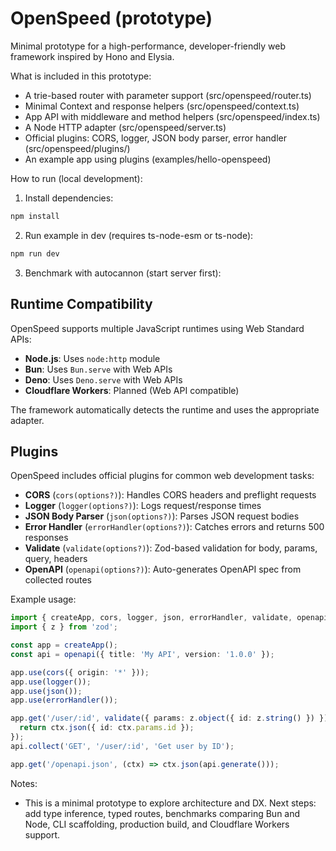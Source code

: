 # OpenSpeed (prototype)

Minimal prototype for a high-performance, developer-friendly web framework inspired by Hono and Elysia.

What is included in this prototype:

- A trie-based router with parameter support (src/openspeed/router.ts)
- Minimal Context and response helpers (src/openspeed/context.ts)
- App API with middleware and method helpers (src/openspeed/index.ts)
- A Node HTTP adapter (src/openspeed/server.ts)
- Official plugins: CORS, logger, JSON body parser, error handler (src/openspeed/plugins/)
- An example app using plugins (examples/hello-openspeed)

How to run (local development):

1. Install dependencies:

```powershell
npm install
```

2. Run example in dev (requires ts-node-esm or ts-node):

```powershell
npm run dev
```

3. Benchmark with autocannon (start server first):

## Runtime Compatibility

OpenSpeed supports multiple JavaScript runtimes using Web Standard APIs:

- **Node.js**: Uses `node:http` module
- **Bun**: Uses `Bun.serve` with Web APIs
- **Deno**: Uses `Deno.serve` with Web APIs
- **Cloudflare Workers**: Planned (Web API compatible)

The framework automatically detects the runtime and uses the appropriate adapter.

## Plugins

OpenSpeed includes official plugins for common web development tasks:

- **CORS** (`cors(options?)`): Handles CORS headers and preflight requests
- **Logger** (`logger(options?)`): Logs request/response times
- **JSON Body Parser** (`json(options?)`): Parses JSON request bodies
- **Error Handler** (`errorHandler(options?)`): Catches errors and returns 500 responses
- **Validate** (`validate(options?)`): Zod-based validation for body, params, query, headers
- **OpenAPI** (`openapi(options?)`): Auto-generates OpenAPI spec from collected routes

Example usage:

```ts
import { createApp, cors, logger, json, errorHandler, validate, openapi } from 'openspeed';
import { z } from 'zod';

const app = createApp();
const api = openapi({ title: 'My API', version: '1.0.0' });

app.use(cors({ origin: '*' }));
app.use(logger());
app.use(json());
app.use(errorHandler());

app.get('/user/:id', validate({ params: z.object({ id: z.string() }) }), (ctx) => {
  return ctx.json({ id: ctx.params.id });
});
api.collect('GET', '/user/:id', 'Get user by ID');

app.get('/openapi.json', (ctx) => ctx.json(api.generate()));
```

Notes:
- This is a minimal prototype to explore architecture and DX. Next steps: add type inference, typed routes, benchmarks comparing Bun and Node, CLI scaffolding, production build, and Cloudflare Workers support.
